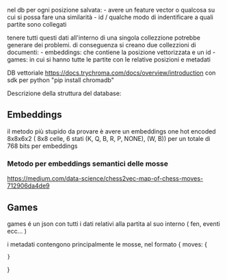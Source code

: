
nel db per ogni posizione salvata:
    - avere un feature vector o qualcosa su cui si possa fare una similarità
    - id / qualche  modo di indentificare a quali partite sono collegati 

tenere tutti questi dati all'interno di una singola collezzione potrebbe generare dei problemi.
di conseguenza si creano due collezzioni di documenti:
    - embeddings: che contiene la posizione vettorizzata e un id 
    - games: in cui si hanno tutte le partite con le relative posizioni e metadati

DB vettoriale https://docs.trychroma.com/docs/overview/introduction con sdk per python "pip install chromadb"


Descrizione della struttura del database:

## Embeddings

il metodo più stupido da provare è avere un embeddings one hot encoded 8x8x6x2 ( 8x8 celle, 6 stati (K, Q, B, R, P, NONE), (W, B))
per un totale di 768 bits per embeddings

### Metodo per embeddings semantici delle mosse
https://medium.com/data-science/chess2vec-map-of-chess-moves-712906da4de9

## Games
games é un json con tutti i dati relativi alla partita al suo interno ( fen, eventi ecc... )

i metadati contengono principalmente le mosse, nel formato 
{
    moves: {
        
    }
}